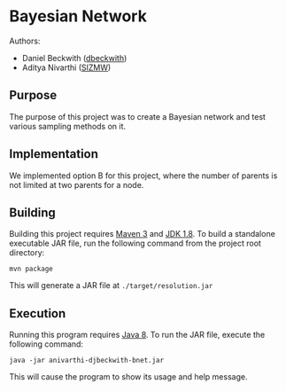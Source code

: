 Bayesian Network
===================

Authors:
* Daniel Beckwith ([dbeckwith](http://github.com/dbeckwith))
* Aditya Nivarthi ([SIZMW](http://github.com/sizmw))

## Purpose
The purpose of this project was to create a Bayesian network and test various sampling methods on it.

## Implementation
We implemented option B for this project, where the number of parents is not limited at two parents for a node.

## Building
Building this project requires [Maven 3](https://maven.apache.org/download.cgi) and [JDK 1.8](http://www.oracle.com/technetwork/java/javase/downloads/jdk8-downloads-2133151.html). To build a standalone executable JAR file, run the following command from the project root directory:
```console
mvn package
```
This will generate a JAR file at `./target/resolution.jar`

## Execution
Running this program requires [Java 8](http://www.oracle.com/technetwork/java/javase/downloads/index.html). To run the JAR file, execute the following command:
```console
java -jar anivarthi-djbeckwith-bnet.jar
```
This will cause the program to show its usage and help message.

